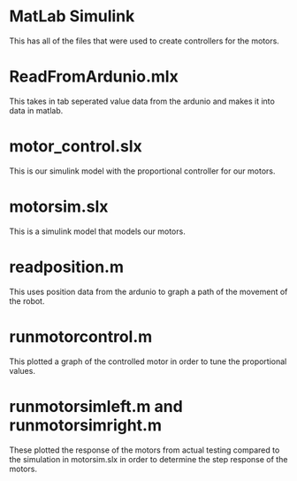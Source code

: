 # MatLab Simulink
This has all of the files that were used to create controllers for the motors.

# ReadFromArdunio.mlx
This takes in tab seperated value data from the ardunio and makes it into data in matlab.

# motor_control.slx
This is our simulink model with the proportional controller for our motors.

# motorsim.slx
This is a simulink model that models our motors.

# readposition.m
This uses position data from the ardunio to graph a path of the movement of the robot.

# runmotorcontrol.m
This plotted a graph of the controlled motor in order to tune the proportional values.

# runmotorsimleft.m and runmotorsimright.m
These plotted the response of the motors from actual testing compared to the simulation in motorsim.slx in order to determine the step response of the motors.
